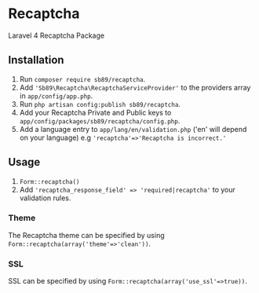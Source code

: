 Recaptcha
=========

Laravel 4 Recaptcha Package

## Installation
1.  Run  `composer require sb89/recaptcha`.
2.  Add `'Sb89\Recaptcha\RecaptchaServiceProvider'` to the providers array in `app/config/app.php`.
3.  Run `php artisan config:publish sb89/recaptcha`.
4.  Add your Recaptcha Private and Public keys to `app/config/packages/sb89/recaptcha/config.php`.
5.  Add a language entry to `app/lang/en/validation.php` ('en' will depend on your language) e.g 
`'recaptcha'=>'Recaptcha is incorrect.'`

## Usage
1.  `Form::recaptcha()`
2.  Add `'recaptcha_response_field' => 'required|recaptcha'` to your validation rules.

### Theme
The Recaptcha theme can be specified by using `Form::recaptcha(array('theme'=>'clean'))`.

### SSL
SSL can be specified by using `Form::recaptcha(array('use_ssl'=>true))`.


